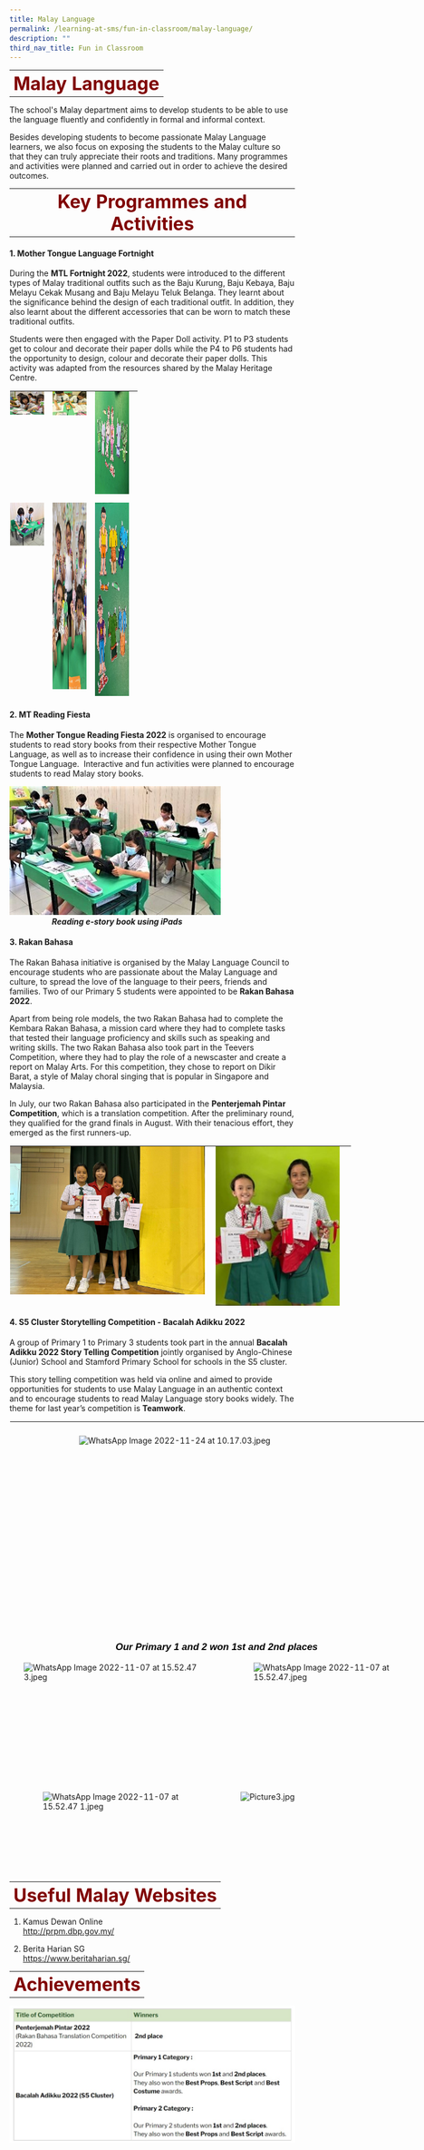 ```yaml
---
title: Malay Language
permalink: /learning-at-sms/fun-in-classroom/malay-language/
description: ""
third_nav_title: Fun in Classroom
---
```

<table>
	<tbody><tr>
		<th><font size="6" color="maroon">
  Malay Language
 </font></th>
</tr>
	<tr>
</tr>
</tbody></table>

The school's Malay department aims to develop students to be able to use the language fluently and confidently in formal and informal context.  

  

Besides developing students to become passionate Malay Language learners, we also focus on exposing the students to the Malay culture so that they can truly appreciate their roots and traditions.&nbsp;Many programmes and activities were planned and carried out in order to achieve the desired outcomes.


<table>
	<tbody><tr>
		<th><font size="6" color="maroon">
  Key Programmes and Activities
 </font></th>
</tr>
	<tr>
</tr>
</tbody></table>

#### **1. Mother Tongue Language Fortnight**

During the&nbsp;**MTL Fortnight 2022**, students were introduced to the different types of Malay traditional outfits such as the Baju Kurung, Baju Kebaya, Baju Melayu Cekak Musang and Baju Melayu Teluk Belanga. They learnt about the significance behind the design of each traditional outfit. In addition, they also learnt about the different accessories that can be worn to match these traditional outfits.

  

Students were then engaged with the Paper Doll activity. P1 to P3 students get to colour and decorate their paper dolls while the P4 to P6 students had the opportunity to design, colour and decorate their paper dolls. This activity was adapted from the resources shared by the Malay Heritage Centre.



<table style="margin: auto; outline: 0px; padding: 0px; border-collapse: collapse; clear: both; border: 1px solid transparent; table-layout: fixed; width: 821px; height: 543px;" class="ive_eobj_center ives_tab_kosong"><tbody style="margin: 0px; outline: 0px; padding: 0px;"><tr style="margin: 0px; outline: 0px; padding: 0px;"><td style="margin: 0px; outline: 0px; padding: 0px 15px 15px 0px; vertical-align: top; width: 60px;"><img style="margin: auto; outline: 0px; padding: 0px; border: none; max-width: 100%; clear: both; display: block;" class="ive_eobj_center" alt="IMG-20221107-WA0032.jpg" src="/images/IMG20221107WA0032.jpg"></td><td style="margin: 0px; outline: 0px; padding: 0px 15px 15px 0px; vertical-align: top; width: 60px;"><img style="margin: auto; outline: 0px; padding: 0px; border: none; max-width: 100%; clear: both; display: block;" class="ive_eobj_center" alt="IMG-20221107-WA0037.jpg" src="/images/IMG20221107WA0037.jpg"></td><td style="margin: 0px; outline: 0px; padding: 0px 15px 15px 0px; vertical-align: top; width: 60px;"><img style="margin: auto; outline: 0px; padding: 0px; border: none; max-width: 100%; clear: both; display: block; width: 288px; height: 181px;" class="ive_eobj_center" alt="WhatsApp Image 2022-09-03 at 18.50.20.jpeg" width="100%" src="/images/WhatsApp%20Image%2020220903.jpeg"></td></tr><tr style="margin: 0px; outline: 0px; padding: 0px;"><td style="margin: 0px; outline: 0px; padding: 0px 15px 15px 0px; vertical-align: top; width: 60px;"><img style="margin: auto; outline: 0px; padding: 0px; border: none; max-width: 100%; clear: both; display: block;" class="ive_eobj_center" alt="WhatsApp Image 2022-09-03 at 18.50.jpg" src="/images/WhatsApp%20Image%20202209034.jpg"></td><td style="margin: 0px; outline: 0px; padding: 0px 15px 15px 0px; vertical-align: top; width: 60px;"><img style="margin: auto; outline: 0px; padding: 0px; border: none; max-width: 100%; clear: both; display: block; width: 247px; height: 329px;" class="ive_eobj_center" alt="WhatsApp Image 2022-12-14 at 13.27.jpg" width="100%" src="/images/WhatsApp%20Image%2020221214.jpg"></td><td style="margin: 0px; outline: 0px; padding: 0px 15px 15px 0px; vertical-align: top; width: 60px;"><img style="margin: auto; outline: 0px; padding: 0px; border: none; max-width: 100%; clear: both; display: block; width: 224px; height: 341px;" class="ive_eobj_center" alt="IMG-20221107-WA0035.jpg" src="/images/IMG20221107WA0035.jpg"></td></tr></tbody></table>

#### **2. MT Reading Fiesta**

The&nbsp;**Mother Tongue Reading Fiesta 2022**&nbsp;is&nbsp;organised&nbsp;to&nbsp;encourage students to read story books from their respective Mother Tongue Language, as well as to increase their confidence in using their own Mother Tongue&nbsp;Language.&nbsp;&nbsp;Interactive and fun activities were planned to encourage students to read Malay&nbsp;story books.&nbsp;

  

![IMG-20221107-WA0036.jpg](/images/IMG20221107WA0036.jpg)&nbsp; &nbsp; &nbsp; &nbsp; &nbsp; &nbsp; &nbsp; &nbsp; &nbsp; &nbsp; &nbsp; &nbsp; &nbsp; &nbsp; &nbsp; &nbsp; &nbsp; &nbsp; &nbsp; &nbsp; &nbsp; &nbsp; &nbsp; &nbsp; &nbsp; &nbsp; &nbsp;_**Reading e-story book using iPads**_&nbsp;

  

#### **3. Rakan Bahasa**

The Rakan Bahasa initiative is organised by the Malay Language Council to encourage students who are passionate about the Malay Language and culture, to spread the love of the language to their peers, friends and families. Two of our Primary 5 students were appointed to be&nbsp;**Rakan Bahasa 2022**.

Apart from being role models, the two Rakan Bahasa had to complete the Kembara Rakan Bahasa, a mission card where they had to complete tasks that tested their language proficiency and skills such as speaking and writing skills. The two Rakan Bahasa also took part in the Teevers Competition, where they had to play the role of a newscaster and create a report on Malay Arts. For this competition, they chose to report on Dikir Barat, a style of Malay choral singing that is popular in Singapore and Malaysia.

In July, our two Rakan Bahasa also participated in the&nbsp;**Penterjemah Pintar Competition**, which is a translation competition. After the preliminary round, they qualified for the grand finals in August. With their tenacious effort, they emerged as the first runners-up.&nbsp; &nbsp; &nbsp; &nbsp;

  

<table style="margin: auto; outline: 0px; padding: 0px; border-collapse: collapse; clear: both; border: 1px solid transparent; table-layout: fixed; width: 604.016px; height: 284px;" class="ive_eobj_center ives_tab_kosong"><tbody style="margin: 0px; outline: 0px; padding: 0px;"><tr style="margin: 0px; outline: 0px; padding: 0px;"><td style="margin: 0px; outline: 0px; padding: 0px 15px 15px 0px; vertical-align: top; width: 363px;"><img style="margin: auto; outline: 0px; padding: 0px; border: none; max-width: 100%; clear: both; display: block; width: 350px; height: 261px;" class="ive_eobj_center" alt="Rakan Bahasa 2022.jpeg" width="100%" src="/images/Rakan%20Bahasa%202022.jpeg"><br style="margin: 0px; outline: 0px; padding: 0px;"></td><td style="margin: 0px; outline: 0px; padding: 0px 15px 15px 0px; vertical-align: top; width: 241px;"><img style="margin: auto; outline: 0px; padding: 0px; border: none; max-width: 100%; clear: both; display: block; width: 219px; height: 290px;" class="ive_eobj_center" alt="Rakan Bahasa 01.jpg" src="/images/Rakan%20Bahasa%2001.jpg"></td></tr></tbody></table>

  

#### **4. S5 Cluster Storytelling Competition - Bacalah Adikku 2022**

A group of Primary 1 to Primary 3 students took part in the annual&nbsp;**Bacalah Adikku 2022 Story Telling Competition**&nbsp;jointly organised by Anglo-Chinese (Junior) School and Stamford Primary School for schools in the S5 cluster.

  

This story telling competition was held via online and aimed to provide opportunities for students to use Malay Language in an authentic context and to encourage students to read Malay Language story books widely. The theme for last year’s competition is&nbsp;**Teamwork**.

<table style="margin: auto; outline: 0px; padding: 0px; border-collapse: collapse; clear: both; border: 1px solid transparent; table-layout: fixed; width: 746.505px; height: 798px;" class="ive_eobj_center ives_tab_kosong"><tbody style="margin: 0px; outline: 0px; padding: 0px;"><tr style="margin: 0px; outline: 0px; padding: 0px;"><td style="margin: 0px; outline: 0px; padding: 0px 15px 15px 0px; vertical-align: top; width: 746px;" colspan="2"><div style="margin: 0px; outline: 0px; padding: 0px; line-height: 24px !important; font-family: &quot;Libre Franklin&quot;, sans-serif; font-size: 17px; font-weight: 400; color: rgb(0, 0, 0); text-align: center;"><br style="margin: 0px; outline: 0px; padding: 0px;"></div><img style="margin: auto; outline: 0px; padding: 0px; border: none; max-width: 100%; clear: both; display: block; width: 486px; height: 361px;" class="ive_eobj_center" alt="WhatsApp Image 2022-11-24 at 10.17.03.jpeg" width="100%" src="https://stmargaretspri.moe.edu.sg/qql/slot/u209/2021/Learning@SMPS/Mother%20Tongue/ML/S5%20StoryTelling%202022/WhatsApp%20Image%202022-11-24%20at%2010.17.03.jpeg"><b style="margin: 0px; outline: 0px; padding: 0px;"><div style="margin: 0px; outline: 0px; padding: 0px; line-height: 24px !important; font-family: &quot;Libre Franklin&quot;, sans-serif; font-size: 17px; font-weight: 400; color: rgb(0, 0, 0); text-align: center;"><b style="margin: 0px; outline: 0px; padding: 0px; background-color: initial;"><i style="margin: 0px; outline: 0px; padding: 0px;">Our Primary 1 and 2 won 1st and 2nd places</i></b></div></b></td></tr><tr style="margin: 0px; outline: 0px; padding: 0px;"><td style="margin: 0px; outline: 0px; padding: 0px 15px 15px 0px; vertical-align: top; width: 60px;"><img style="margin: auto; outline: 0px; padding: 0px; border: none; max-width: 100%; clear: both; display: block; width: 321px; height: 199px;" class="ive_eobj_center" alt="WhatsApp Image 2022-11-07 at 15.52.47 3.jpeg" src="https://stmargaretspri.moe.edu.sg/qql/slot/u209/2021/Learning@SMPS/Mother%20Tongue/ML/S5%20StoryTelling%202022/WhatsApp%20Image%202022-11-07%20at%2015.52.47%203.jpeg"></td><td style="margin: 0px; outline: 0px; padding: 0px 15px 15px 0px; vertical-align: top; width: 60px;"><img style="margin: auto; outline: 0px; padding: 0px; border: none; max-width: 100%; clear: both; display: block; width: 254px; height: 213px;" class="ive_eobj_center" alt="WhatsApp Image 2022-11-07 at 15.52.47.jpeg" src="https://stmargaretspri.moe.edu.sg/qql/slot/u209/2021/Learning@SMPS/Mother%20Tongue/ML/S5%20StoryTelling%202022/WhatsApp%20Image%202022-11-07%20at%2015.52.47.jpeg"></td></tr><tr style="margin: 0px; outline: 0px; padding: 0px;"><td style="margin: 0px; outline: 0px; padding: 0px 15px 15px 0px; vertical-align: top;"><img style="margin: auto; outline: 0px; padding: 0px; border: none; max-width: 100%; clear: both; display: block; width: 254px; height: 206px;" class="ive_eobj_center" alt="WhatsApp Image 2022-11-07 at 15.52.47 1.jpeg" src="https://stmargaretspri.moe.edu.sg/qql/slot/u209/2021/Learning@SMPS/Mother%20Tongue/ML/S5%20StoryTelling%202022/WhatsApp%20Image%202022-11-07%20at%2015.52.47%201.jpeg"></td><td style="margin: 0px; outline: 0px; padding: 0px 15px 15px 0px; vertical-align: top;"><img style="margin: auto; outline: 0px; padding: 0px; border: none; max-width: 100%; clear: both; display: block; width: 300px; height: 196px;" class="ive_eobj_center" alt="Picture3.jpg" src="https://stmargaretspri.moe.edu.sg/qql/slot/u209/2021/Learning@SMPS/Mother%20Tongue/ML/S5%20StoryTelling%202022/Picture3.jpg"></td></tr></tbody></table>


<table>
	<tbody><tr>
		<th><font size="6" color="maroon">
  Useful Malay Websites
 </font></th>
</tr>
	<tr>
</tr>
</tbody></table>

1) Kamus Dewan Online  
<a href="http://prpm.dbp.gov.my/" target="_blank">http://prpm.dbp.gov.my/</a>
 
 
2) Berita Harian SG  
<a href="https://www.beritaharian.sg/" target="_blank">https://www.beritaharian.sg/</a>

<table>
	<tbody><tr>
		<th><font size="6" color="maroon">
  Achievements
 </font></th>
</tr>
	<tr>
</tr>
</tbody></table>

![](/images/ML%20Dpt%202022/ML%20Dpt%20Achievement.jpg)